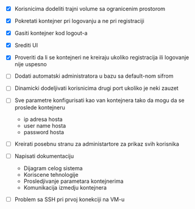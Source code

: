 - [x] Korisnicima dodeliti trajni volume sa ogranicenim prostorom
- [x] Pokretati kontejner pri logovanju a ne pri registraciji
- [x] Gasiti kontejner kod logout-a
- [x] Srediti UI
- [x] Proveriti da li se kontejneri ne kreiraju ukoliko registracija ili logovanje nije uspesno


- [ ] Dodati automatski administratora u bazu sa default-nom sifrom
- [ ] Dinamicki dodeljivati korisnicima drugi port ukoliko je neki zauzet
- [ ] Sve parametre konfigurisati kao van kontejnera tako da mogu da se proslede kontejneru
	- ip adresa hosta
	- user name hosta
	- password hosta
- [ ] Kreirati posebnu stranu za administartore za prikaz svih korisnika
- [ ] Napisati dokumentaciju
	- Dijagram celog sistema
	- Koriscene tehnologije
	- Prosledjivanje parametara kontejnerima
	- Komunikacija izmedju kontejnera
- [ ] Problem sa SSH pri prvoj konekciji na VM-u